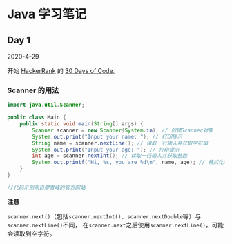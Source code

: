 # Java 学习笔记

## Day 1

2020-4-29

开始 [HackerRank](https://www.hackerrank.com) 的 [30 Days of Code](https://www.hackerrank.com/domains/tutorials/30-days-of-code)。

### Scanner 的用法

```java
import java.util.Scanner;

public class Main {
    public static void main(String[] args) {
        Scanner scanner = new Scanner(System.in); // 创建Scanner对象
        System.out.print("Input your name: "); // 打印提示
        String name = scanner.nextLine(); // 读取一行输入并获取字符串
        System.out.print("Input your age: "); // 打印提示
        int age = scanner.nextInt(); // 读取一行输入并获取整数
        System.out.printf("Hi, %s, you are %d\n", name, age); // 格式化输出
    }
}

//代码示例来自廖雪峰的官方网站

```

**注意**

`scanner.next()`（包括`scanner.nextInt()`、`scanner.nextDouble`等）与`scanner.nextLine()`不同，
在`scanner.next`之后使用`scanner.nextLine()`，可能会读取到空字符。



